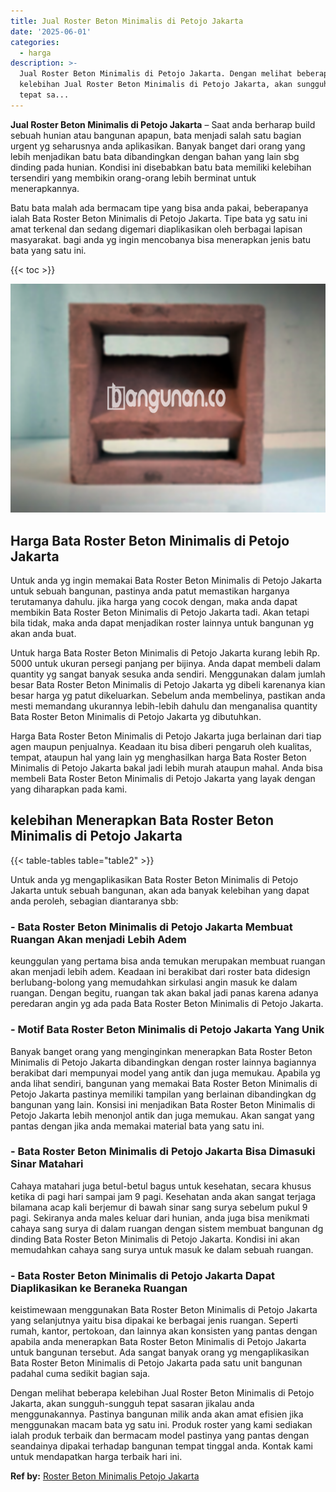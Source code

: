 ```yaml
---
title: Jual Roster Beton Minimalis di Petojo Jakarta
date: '2025-06-01'
categories:
  - harga
description: >-
  Jual Roster Beton Minimalis di Petojo Jakarta. Dengan melihat beberapa
  kelebihan Jual Roster Beton Minimalis di Petojo Jakarta, akan sungguh-sungguh
  tepat sa...
---
```


**Jual Roster Beton Minimalis di Petojo Jakarta** – Saat anda berharap build sebuah hunian atau bangunan apapun, bata menjadi salah satu bagian urgent yg seharusnya anda aplikasikan. Banyak banget dari orang yang lebih menjadikan batu bata dibandingkan dengan bahan yang lain sbg dinding pada hunian. Kondisi ini disebabkan batu bata memiliki kelebihan tersendiri yang membikin orang-orang lebih berminat untuk menerapkannya.

Batu bata malah ada bermacam tipe yang bisa anda pakai, beberapanya ialah Bata Roster Beton Minimalis di Petojo Jakarta. Tipe bata yg satu ini amat terkenal dan sedang digemari diaplikasikan oleh berbagai lapisan masyarakat. bagi anda yg ingin mencobanya bisa menerapkan jenis batu bata yang satu ini.

{{< toc >}}

![Jual Roster Beton Minimalis di Petojo Jakarta](/images/bata-roster-minimalis-37.png)

## Harga Bata Roster Beton Minimalis di Petojo Jakarta

Untuk anda yg ingin memakai Bata Roster Beton Minimalis di Petojo Jakarta untuk sebuah bangunan, pastinya anda patut memastikan harganya terutamanya dahulu. jika harga yang cocok dengan, maka anda dapat membikin Bata Roster Beton Minimalis di Petojo Jakarta tadi. Akan tetapi bila tidak, maka anda dapat menjadikan roster lainnya untuk bangunan yg akan anda buat.

Untuk harga Bata Roster Beton Minimalis di Petojo Jakarta kurang lebih Rp. 5000 untuk ukuran persegi panjang per bijinya. Anda dapat membeli dalam quantity yg sangat banyak sesuka anda sendiri. Menggunakan dalam jumlah besar Bata Roster Beton Minimalis di Petojo Jakarta yg dibeli karenanya kian besar harga yg patut dikeluarkan. Sebelum anda membelinya, pastikan anda mesti memandang ukurannya lebih-lebih dahulu dan menganalisa quantity Bata Roster Beton Minimalis di Petojo Jakarta yg dibutuhkan.

Harga Bata Roster Beton Minimalis di Petojo Jakarta juga berlainan dari tiap agen maupun penjualnya. Keadaan itu bisa diberi pengaruh oleh kualitas, tempat, ataupun hal yang lain yg menghasilkan harga Bata Roster Beton Minimalis di Petojo Jakarta bakal jadi lebih murah ataupun mahal. Anda bisa membeli Bata Roster Beton Minimalis di Petojo Jakarta yang layak dengan yang diharapkan pada kami.

## kelebihan Menerapkan Bata Roster Beton Minimalis di Petojo Jakarta

{{< table-tables table="table2" >}}

Untuk anda yg mengaplikasikan Bata Roster Beton Minimalis di Petojo Jakarta untuk sebuah bangunan, akan ada banyak kelebihan yang dapat anda peroleh, sebagian diantaranya sbb:

### \- Bata Roster Beton Minimalis di Petojo Jakarta Membuat Ruangan Akan menjadi Lebih Adem

keunggulan yang pertama bisa anda temukan merupakan membuat ruangan akan menjadi lebih adem. Keadaan ini berakibat dari roster bata didesign berlubang-bolong yang memudahkan sirkulasi angin masuk ke dalam ruangan. Dengan begitu, ruangan tak akan bakal jadi panas karena adanya peredaran angin yg ada pada Bata Roster Beton Minimalis di Petojo Jakarta.

### \- Motif Bata Roster Beton Minimalis di Petojo Jakarta Yang Unik

Banyak banget orang yang menginginkan menerapkan Bata Roster Beton Minimalis di Petojo Jakarta dibandingkan dengan roster lainnya bagiannya berakibat dari mempunyai model yang antik dan juga memukau. Apabila yg anda lihat sendiri, bangunan yang memakai Bata Roster Beton Minimalis di Petojo Jakarta pastinya memiliki tampilan yang berlainan dibandingkan dg bangunan yang lain. Konsisi ini menjadikan Bata Roster Beton Minimalis di Petojo Jakarta lebih menonjol antik dan juga memukau. Akan sangat yang pantas dengan jika anda memakai material bata yang satu ini.

### \- Bata Roster Beton Minimalis di Petojo Jakarta Bisa Dimasuki Sinar Matahari

Cahaya matahari juga betul-betul bagus untuk kesehatan, secara khusus ketika di pagi hari sampai jam 9 pagi. Kesehatan anda akan sangat terjaga bilamana acap kali berjemur di bawah sinar sang surya sebelum pukul 9 pagi. Sekiranya anda males keluar dari hunian, anda juga bisa menikmati cahaya sang surya di dalam ruangan dengan sistem membuat bangunan dg dinding Bata Roster Beton Minimalis di Petojo Jakarta. Kondisi ini akan memudahkan cahaya sang surya untuk masuk ke dalam sebuah ruangan.

### \- Bata Roster Beton Minimalis di Petojo Jakarta Dapat Diaplikasikan ke Beraneka Ruangan

keistimewaan menggunakan Bata Roster Beton Minimalis di Petojo Jakarta yang selanjutnya yaitu bisa dipakai ke berbagai jenis ruangan. Seperti rumah, kantor, pertokoan, dan lainnya akan konsisten yang pantas dengan apabila anda menerapkan Bata Roster Beton Minimalis di Petojo Jakarta untuk bangunan tersebut. Ada sangat banyak orang yg mengaplikasikan Bata Roster Beton Minimalis di Petojo Jakarta pada satu unit bangunan padahal cuma sedikit bagian saja.

Dengan melihat beberapa kelebihan Jual Roster Beton Minimalis di Petojo Jakarta, akan sungguh-sungguh tepat sasaran jikalau anda menggunakannya. Pastinya bangunan milik anda akan amat efisien jika menggunakan macam bata yg satu ini. Produk roster yang kami sediakan ialah produk terbaik dan bermacam model pastinya yang pantas dengan seandainya dipakai terhadap bangunan tempat tinggal anda. Kontak kami untuk mendapatkan harga terbaik hari ini.

**Ref by:** [Roster Beton Minimalis Petojo Jakarta](https://id.wikipedia.org/wiki/Roster)

